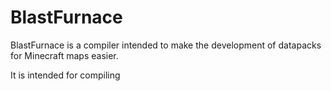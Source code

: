 # BlastFurnace

BlastFurnace is a compiler intended to make the development of datapacks for Minecraft maps easier.

It is intended for compiling 

## 